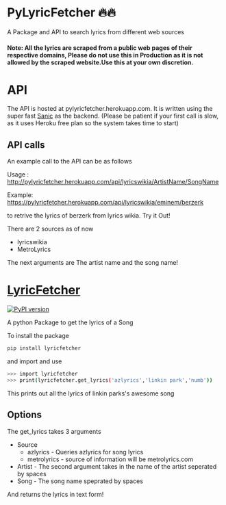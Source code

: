 # PyLyricFetcher 🔥🔥

A Package and API to search lyrics from different web sources

#### Note: All the lyrics are scraped from a public web pages of their respective domains, Please do not use this in Production as it is not allowed by the scraped website.Use this at your own discretion.

# API
The API is hosted at pylyricfetcher.herokuapp.com. It is written using the super fast
[Sanic](https://github.com/channelcat/sanic) as the backend. (Please be patient if your
first call is slow, as it uses Heroku free plan so the system takes time to start)

## API calls
An example call to the API can be as follows

Usage : http://pylyricfetcher.herokuapp.com/api/lyricswikia/ArtistName/SongName

Example: https://pylyricfetcher.herokuapp.com/api/lyricswikia/eminem/berzerk

to retrive the lyrics of berzerk from lyrics wikia. Try it Out!

There are 2 sources as of now
+ lyricswikia
+ MetroLyrics

The next arguments are The artist name and the song name!

# [LyricFetcher](https://github.com/BharatKalluri/lyricfetcher/tree/master/lyricfetcher)

[![PyPI version](https://badge.fury.io/py/lyricfetcher.svg)](https://badge.fury.io/py/lyricfetcher)

A python Package to get the lyrics of a Song

To install the package

```bash
pip install lyricfetcher
```

and import and use

```bash
>>> import lyricfetcher
>>> print(lyricfetcher.get_lyrics('azlyrics','linkin park','numb'))
```

This prints out all the lyrics of linkin parks's awesome song

## Options
The get_lyrics takes 3 arguments
+ Source
  + azlyrics - Queries azlyrics for song lyrics
  + metrolyrics - source of information will be metrolyrics.com
+ Artist - The second argument takes in the name of the artist seperated by spaces
+ Song - The song name speprated by spaces

And returns the lyrics in text form!
